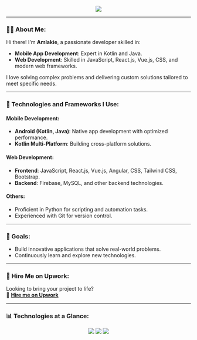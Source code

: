 <link rel="stylesheet" href="https://cdnjs.cloudflare.com/ajax/libs/font-awesome/5.15.1/css/all.min.css" integrity="sha512-mBZTDmW/0LWfMCC6n2Cdqg3hTgRUW1XyHEeDLAMgBc9zIzUtoMyDbVZ4RJe5h6QQuBbgHfhrv8tK/RzwJMgd+RQ==" crossorigin="anonymous" />

<p align="center">
  <a href="https://github.com/DenverCoder1/readme-typing-svg"><img src="https://readme-typing-svg.herokuapp.com?lines=👋+Hello+there!;I'm+Amlakie;Skilled+Android+Developer+|+Web Developer+|+IT Support+Engineer;&center=true&width=500&height=50"></a>
</p>

---

### 👨‍💻 About Me:
Hi there! I'm **Amlakie**, a passionate developer skilled in:
- **Mobile App Development**: Expert in Kotlin and Java.
- **Web Development**: Skilled in JavaScript, React.js, Vue.js, CSS, and modern web frameworks.

I love solving complex problems and delivering custom solutions tailored to meet specific needs.

---

### 🚀 Technologies and Frameworks I Use:
#### **Mobile Development:**
- **Android (Kotlin, Java)**: Native app development with optimized performance.
- **Kotlin Multi-Platform**: Building cross-platform solutions.

#### **Web Development:**
- **Frontend**: JavaScript, React.js, Vue.js, Angular, CSS, Tailwind CSS, Bootstrap.
- **Backend**: Firebase, MySQL, and other backend technologies.

#### **Others:**
- Proficient in Python for scripting and automation tasks.
- Experienced with Git for version control.

---

### 🎯 Goals:
- Build innovative applications that solve real-world problems.
- Continuously learn and explore new technologies.

---

### 🌟 Hire Me on Upwork:
Looking to bring your project to life?  
📌 **[Hire me on Upwork](https://www.upwork.com/freelancers/~01c6cc31fafe0b9c97)**

---

### 📊 Technologies at a Glance:
<p align="center">
  <img src="https://skillicons.dev/icons?i=kotlin,java" />
  <img src="https://skillicons.dev/icons?i=js,react,vue,angular,css,tailwind,bootstrap" />
  <img src="https://skillicons.dev/icons?i=html,firebase,mysql,py" />
</p>
